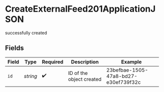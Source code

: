 # CreateExternalFeed201ApplicationJSON

successfully created


## Fields

| Field                                | Type                                 | Required                             | Description                          | Example                              |
| ------------------------------------ | ------------------------------------ | ------------------------------------ | ------------------------------------ | ------------------------------------ |
| `id`                                 | *string*                             | :heavy_check_mark:                   | ID of the object created             | 23befbae-1505-47a8-bd27-e30ef739f32c |